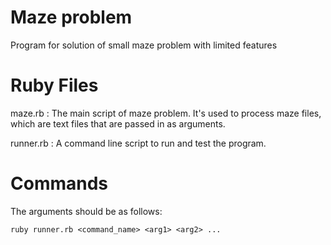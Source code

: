 # Maze problem
Program for solution of small maze problem with limited features

# Ruby Files
maze.rb : The main script of maze problem. It's used to process maze files, which are text files that are passed in as arguments.

runner.rb : A command line script to run and test the program. 

# Commands
The arguments should be as follows:

`ruby runner.rb <command_name> <arg1> <arg2> ...`